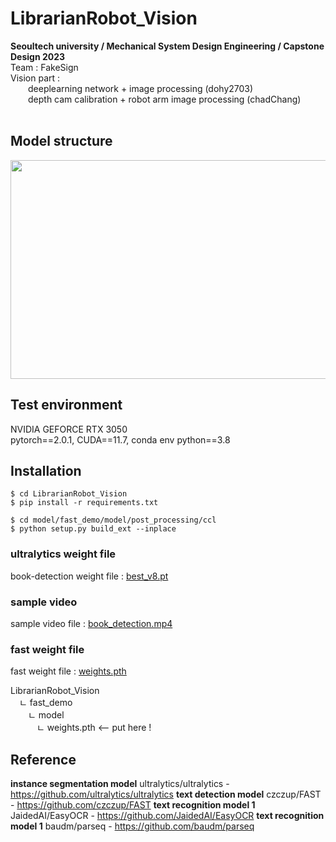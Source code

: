# LibrarianRobot_Vision
**Seoultech university / Mechanical System Design Engineering / Capstone Design 2023** <br/>
Team : FakeSign <br/>
Vision part : <br/>
  deeplearning network + image processing (dohy2703) <br/>
  depth cam calibration + robot arm image processing (chadChang) <br/> <br/>

## Model structure
<img src="https://github.com/Dohy2703/LibrarianRobot_Vision/assets/125836071/945e3783-cd1f-447d-be5b-d45da38509f2" width="750" height="350"/>

## Test environment

NVIDIA GEFORCE RTX 3050<br/>
pytorch==2.0.1, CUDA==11.7, conda env python==3.8<br/>

## Installation

    $ cd LibrarianRobot_Vision
    $ pip install -r requirements.txt

    $ cd model/fast_demo/model/post_processing/ccl
    $ python setup.py build_ext --inplace


### ultralytics weight file
book-detection weight file : [best_v8.pt](https://drive.google.com/file/d/11x3vFYngCzosowti-MRH_S6FQLvBb-h6/view?usp=sharing)

### sample video
sample video file : [book_detection.mp4](https://drive.google.com/file/d/1wSLc7OMkNMfNMYSWZ9puQEtpamBb9p8D/view?usp=sharing) 

### fast weight file
fast weight file : [weights.pth](https://drive.google.com/file/d/12m4aaSBvcU_23w8obVT6BsfyBfM5wC_l/view?usp=sharing)

LibrarianRobot_Vision <br/>
 ㄴ fast_demo <br/>
  ㄴ model  <br/>
   ㄴ weights.pth   <-- put here !

## Reference
**instance segmentation model**
ultralytics/ultralytics - https://github.com/ultralytics/ultralytics
**text detection model**
czczup/FAST - https://github.com/czczup/FAST
**text recognition model 1**
JaidedAI/EasyOCR - https://github.com/JaidedAI/EasyOCR
**text recognition model 1**
baudm/parseq - https://github.com/baudm/parseq
